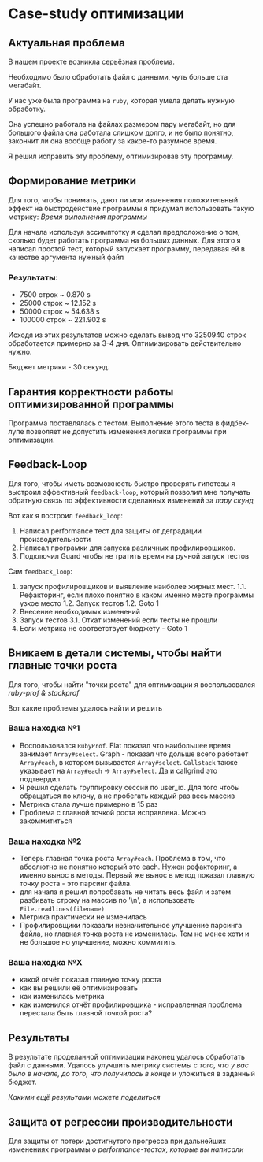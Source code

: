 # Case-study оптимизации

## Актуальная проблема
В нашем проекте возникла серьёзная проблема.

Необходимо было обработать файл с данными, чуть больше ста мегабайт.

У нас уже была программа на `ruby`, которая умела делать нужную обработку.

Она успешно работала на файлах размером пару мегабайт, но для большого файла она работала слишком долго, и не было понятно, закончит ли она вообще работу за какое-то разумное время.

Я решил исправить эту проблему, оптимизировав эту программу.

## Формирование метрики
Для того, чтобы понимать, дают ли мои изменения положительный эффект на быстродействие программы я придумал использовать такую метрику: *Время выполнения программы*

Для начала используя ассимптотку я сделал предположение о том, сколько будет работать программа на больших данных.
Для этого я написал простой тест, который запускает программу, передавая ей в качестве аргумента нужный файл

### Результаты:
* 7500 строк ~ 0.870 s
* 25000 строк ~ 12.152 s
* 50000 строк ~ 54.638 s
* 100000 строк ~ 221.902 s

Исходя из этих результатов можно сделать вывод что 3250940 строк обработается примерно за 3-4 дня. Оптимизировать действительно нужно.

Бюджет метрики - 30 секунд.

## Гарантия корректности работы оптимизированной программы
Программа поставлялась с тестом. Выполнение этого теста в фидбек-лупе позволяет не допустить изменения логики программы при оптимизации.

## Feedback-Loop
Для того, чтобы иметь возможность быстро проверять гипотезы я выстроил эффективный `feedback-loop`, который позволил мне получать обратную связь по эффективности сделанных изменений за *пару скунд*

Вот как я построил `feedback_loop`:
1. Написал performance тест для защиты от деградации производительности
2. Написал програмки для запуска различных профилировщиков.
3. Подключил Guard чтобы не тратить время на ручной запуск тестов

Сам `feedback_loop`:
1. запуск профилировщиков и выявление наиболее жирных мест.
1.1. Рефакторинг, если плохо понятно в каком именно месте программы узкое место
1.2. Запуск тестов
1.2. Goto 1
2. Внесение необходимых изменений
3. Запуск тестов
3.1. Откат изменений если тесты не прошли
4. Если метрика не соответствует бюджету - Goto 1

## Вникаем в детали системы, чтобы найти главные точки роста
Для того, чтобы найти "точки роста" для оптимизации я воспользовался *ruby-prof & stackprof*

Вот какие проблемы удалось найти и решить

### Ваша находка №1
- Воспользовался `RubyProf`. Flat показал что наибольшее время занимает `Array#select`. Graph - показал что дольше всего работает `Array#each`, в котором вызывается `Array#select`. `Callstack` также указывает на `Array#each` -> `Array#select`. Да и callgrind это подтвердил.
- Я решил сделать группировку сессий по user_id. Для того чтобы обращаться по ключу, а не пробегать каждый раз весь массив
- Метрика стала лучше примерно в 15 раз
- Проблема с главной точкой роста исправлена. Можно закоммититься

### Ваша находка №2
- Теперь главная точка роста `Array#each`. Проблема в том, что абсолютно не понятно который это each. Нужен рефакторинг, а именно вынос в методы. Первый же вынос в метод показал главную точку роста - это парсинг файла.
- для начала я решил попробавать не читать весь файл и затем разбивать строку на массив по '\n', а использовать `File.readlines(filename)`
- Метрика практически не изменилась
- Профилировщики показали незначительное улучшение парсинга файла, но главная точка роста не изменилась. Тем не менее хоти и не большое но улучшение, можно коммитить.

### Ваша находка №X
- какой отчёт показал главную точку роста
- как вы решили её оптимизировать
- как изменилась метрика
- как изменился отчёт профилировщика - исправленная проблема перестала быть главной точкой роста?

## Результаты
В результате проделанной оптимизации наконец удалось обработать файл с данными.
Удалось улучшить метрику системы с *того, что у вас было в начале, до того, что получилось в конце* и уложиться в заданный бюджет.

*Какими ещё результами можете поделиться*

## Защита от регрессии производительности
Для защиты от потери достигнутого прогресса при дальнейших изменениях программы *о performance-тестах, которые вы написали*
